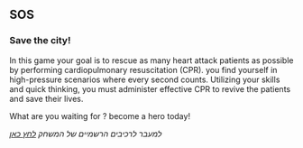 ## SOS 
### Save the city!

In this game your goal is to rescue as many heart attack patients as possible by performing cardiopulmonary resuscitation (CPR). you find yourself in high-pressure scenarios where every second counts. Utilizing your skills and quick thinking, you must administer effective CPR to revive the patients and save their lives. 

What are you waiting for ? become a hero today!

*למעבר לרכיבים הרשמיים של המשחק [לחץ כאן](formal-elements.md)*

 
